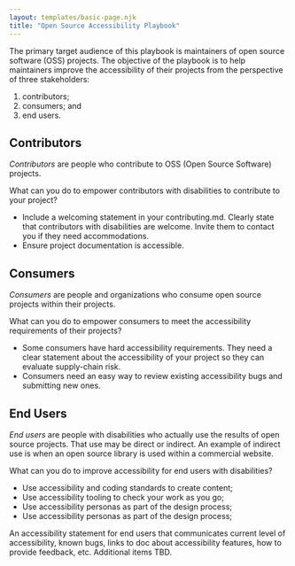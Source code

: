 ```yaml
---
layout: templates/basic-page.njk
title: "Open Source Accessibility Playbook"
---
```


The primary target audience of this playbook is maintainers of open source software (OSS) projects. The objective of the playbook is to help maintainers improve the accessibility of their projects from the perspective of three stakeholders:

1. contributors;
2. consumers; and
3. end users.

## Contributors
 
<dfn>Contributors</dfn> are people who contribute to OSS (Open Source Software) projects.
 
What can you do to empower contributors with disabilities to contribute to your project?

* Include a welcoming statement in your contributing.md. Clearly state that contributors with disabilities are welcome. Invite them to contact you if they need accommodations.
* Ensure project documentation is accessible.

## Consumers

<dfn>Consumers</dfn> are people and organizations who consume open source projects within their projects.

What can you do to empower consumers to meet the accessibility requirements of their projects?

* Some consumers have hard accessibility requirements. They need a clear statement about the accessibility of your project so they can evaluate supply-chain risk.</li>
* Consumers need an easy way to review existing accessibility bugs and submitting new ones.</li>
 
## End Users
 
<dfn>End users</dfn> are people with disabilities who actually use the results of open source projects. That use may be direct or indirect. An example of indirect use is when an open source library is used within a commercial website.

What can you do to improve accessibility for end users with disabilities?

* Use accessibility and coding standards to create content;
* Use accessibility tooling to check your work as you go;
* Use accessibility personas as part of the design process;
* Use accessibility personas as part of the design process;

An accessibility statement for end users that communicates current level of accessibility, known bugs, links to doc about accessibility features, how to provide feedback, etc.
Additional items TBD.